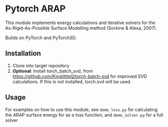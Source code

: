 # Pytorch ARAP

This module implements energy calculations and iterative solvers for the As-Rigid-As-Possible Surface Modelling method (Sorkine & Alexa, 2007).

Builds on PyTorch and PyTorch3D.

## Installation

1. Clone into target repository
2. **Optional**: Install torch_batch_svd, from https://github.com/KinglittleQ/torch-batch-svd for improved SVD calculations. If this is not installed, torch.svd will be used.

## Usage
For examples on how to use this module, see `demo_loss.py` for calculating the ARAP surface energy for as a loss function,
and `demo_solver.py` for a full solver
